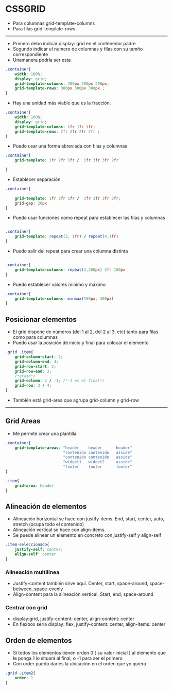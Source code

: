 # CSSGRID
- Para columnas grid-template-columns
- Para filas grid-template-rows
----
- Primero debo indicar display: grid en el contenedor padre
- Segundo indicar el numero de columnas y filas con su tamño correspondiente
- Unamanera podría ser esta
~~~css
.container{
    width: 100%;
    display: grid;
    grid-template-columns: 200px 200px 200px;
    grid-template-rows: 300px 300px 300px ;
}
~~~

- Hay una unidad más viable que es la fracción.

~~~css
.container{
    width: 100%;
    display: grid;
    grid-template-columns: 1fr 1fr 1fr;
    grid-template-rows: 2fr 2fr 2fr 2fr ;
}
~~~

- Puedo usar una forma abreviada con filas y columnas
~~~css
.container{
    grid-template: 1fr 2fr 1fr /  1fr 3fr 3fr 2fr

}
~~~
- Establecer separación
~~~css
.container{
    
    grid-template: 1fr 2fr 1fr /  1fr 3fr 3fr 2fr;
    grid-gap: 20px
}

~~~
- Puedo usar funciones como repeat para establecer las filas y columnas 
~~~css

.container{
    grid-template: repeat(3, 1fr) / repeat(4,1fr)
}
~~~
- Puedo salir del repeat para crear una columna distinta
~~~css

.container{
    grid-template-columns: repeat(3,200px) 2fr 100px
}
~~~
- Puedo establecer valores minimo y máximo
~~~css
.container{
    grid-template-columns: minmax(150px, 300px)
}
~~~
## Posicionar elementos
- El grid dispone de números (del 1 al 2, del 2 al 3, etc) tanto para filas como para columnas
- Puedo usar la posición de inicio y final para colocar el elemento
~~~css
.grid .item{
    grid-column-start: 2; 
    grid-column-end: 4;
    grid-row-start: 2;
    grid-row-end: 3;
    /*atajo*/
    grid-column: 2 / -1; /*-1 es el final*/
    grid-row: 3 / 4;
}
~~~
- También está grid-area que agrupa grid-column y grid-row
----
## Grid Areas
- Me permite crear una plantilla
~~~css
.container{
    grid-template-areas: "header    header      header"
                         "contenido contenido   asside" 
                         "contenido contenido   asside"
                         "widget1   widget2     asside"
                         "footer    footer      footer"  
}

.item{
    grid-area: header
}

~~~
## Alineación de elementos

- Alineación horizontal se hace con justify-items. End, start, center, auto, stretch (ocupa todo el contenido)
- Alineación vertical se hace con align-items.
- Se puede alinear un elemento en concreto con justify-self y align-self
~~~css
.item-seleccionado{
    justify-self: center;
    align-self: center
}
~~~

### Alineación multilinea

- Justify-content también sirve aquí. Center, start, space-around, space-between, space-evenly
- Align-content para la alineación vertical. Start, end, space-around

### Centrar con grid

- display:grid, justify-content: center, align-content: center 
- En flexbox sería display: flex, justify-content: center, align-items: center

## Orden de elementos
- Si todos los elementos tienen orden 0 ( su valor inicial ) al elemento que le ponga 1 lo situará al final, o -1 para ser el primero
- Con order puedo darles la ubicación en el orden que yo quiera
~~~css
.grid .item2{
    order: 1
}
~~~

